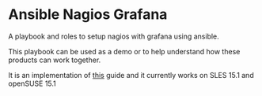 Ansible Nagios Grafana
======================

A playbook and roles to setup nagios with grafana using ansible.

This playbook can be used as a demo or to help understand how these products can
work together.

It is an implementation of
[this](https://support.nagios.com/kb/article/nagios-core-performance-graphs-using-influxdb-nagflux-grafana-histou-802.html#Nagflux_Config)
guide and it currently works on SLES 15.1 and openSUSE 15.1
